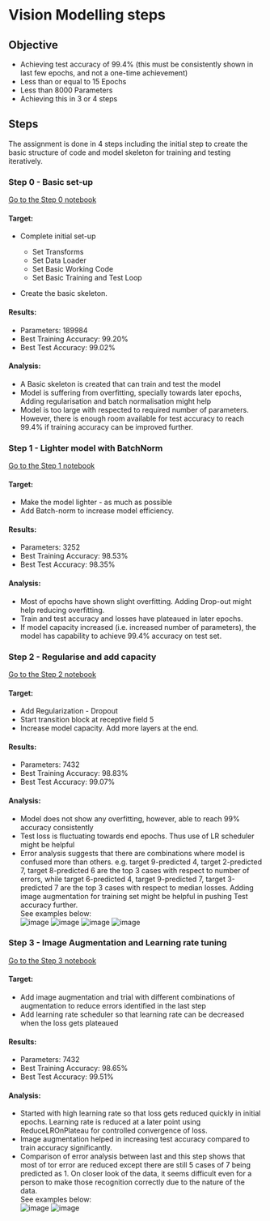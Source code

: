 # Vision Modelling steps

## Objective
- Achieving test accuracy of 99.4% (this must be consistently shown in last few epochs, and not a one-time achievement)
- Less than or equal to 15 Epochs
- Less than 8000 Parameters
- Achieving this in 3 or 4 steps

## Steps

The assignment is done in 4 steps including the initial step to create the basic structure of code and model skeleton for training and testing iteratively.

### Step 0 - Basic set-up
[Go to the Step 0 notebook](https://github.com/sayanbanerjee32/TSAI_ERAv2_S7/blob/main/step0/S7_step0_SayanBanerjee.ipynb)  
#### Target:
- Complete initial set-up
  - Set Transforms
  - Set Data Loader
  - Set Basic Working Code
  - Set Basic Training and Test Loop

- Create the basic skeleton.

#### Results:
- Parameters: 189984
- Best Training Accuracy: 99.20%
- Best Test Accuracy: 99.02%

#### Analysis:
- A Basic skeleton is created that can train and test the model
- Model is suffering from overfitting, specially towards later epochs, Adding regularisation and batch normalisation might help
- Model is too large with respected to required number of parameters. However, there is enough room available for test accuracy to reach 99.4% if training accuracy can be improved further.


### Step 1 - Lighter model with BatchNorm
[Go to the Step 1 notebook](https://github.com/sayanbanerjee32/TSAI_ERAv2_S7/blob/main/step1/S7_step1_SayanBanerjee.ipynb)  
#### Target:
- Make the model lighter - as much as possible
- Add Batch-norm to increase model efficiency.

#### Results:
- Parameters: 3252
- Best Training Accuracy: 98.53%
- Best Test Accuracy: 98.35%

#### Analysis:
- Most of epochs have shown slight overfitting. Adding Drop-out might help reducing overfitting.
- Train and test accuracy and losses have plateaued in later epochs.
- If model capacity increased (i.e. increased number of parameters), the model has capability to achieve 99.4% accuracy on test set.

### Step 2 - Regularise and add capacity
[Go to the Step 2 notebook](https://github.com/sayanbanerjee32/TSAI_ERAv2_S7/blob/main/step2/S7_step2_SayanBanerjee.ipynb)  
#### Target:
- Add Regularization - Dropout
- Start transition block at receptive field 5
- Increase model capacity. Add more layers at the end.

#### Results:
- Parameters: 7432
- Best Training Accuracy: 98.83%
- Best Test Accuracy: 99.07%

#### Analysis:
- Model does not show any overfitting, however, able to reach 99% accuracy consistently
- Test loss is fluctuating towards end epochs. Thus use of LR scheduler might be helpful
- Error analysis suggests that there are combinations where model is confused more than others. e.g. target 9-predicted 4, target 2-predicted 7, target 8-predicted 6 are the top 3 cases with respect to number of errors, while target 6-predicted 4, target 9-predicted 7, target 3-predicted 7 are the top 3 cases with respect to median losses. Adding image augmentation for training set might be helpful in pushing Test accuracy further.  
See examples below:  
![image](https://github.com/sayanbanerjee32/TSAI_ERAv2_S7/assets/11560595/be7dba95-1411-4cc7-ab42-66fee6b086fc)
![image](https://github.com/sayanbanerjee32/TSAI_ERAv2_S7/assets/11560595/9166d954-310e-44f7-ae4b-0d5a1848166b)
![image](https://github.com/sayanbanerjee32/TSAI_ERAv2_S7/assets/11560595/5881f741-f992-498e-93b6-7b595d2831be)
![image](https://github.com/sayanbanerjee32/TSAI_ERAv2_S7/assets/11560595/11b0ae44-726a-4c4b-9a49-b57556abd614)


### Step 3 - Image Augmentation and Learning rate tuning
[Go to the Step 3 notebook](https://github.com/sayanbanerjee32/TSAI_ERAv2_S7/blob/main/step3/S7_step3_SayanBanerjee.ipynb)  
#### Target:
- Add image augmentation and trial with different combinations of augmentation to reduce errors identified in the last step
- Add learning rate scheduler so that learning rate can be decreased when the loss gets plateaued

#### Results:
- Parameters: 7432
- Best Training Accuracy: 98.65%
- Best Test Accuracy: 99.51%

#### Analysis:
- Started with high learning rate so that loss gets reduced quickly in initial epochs. Learning rate is reduced at a later point using ReduceLROnPlateau for controlled convergence of loss.
- Image augmentation helped in increasing test accuracy compared to train accuracy significantly.
- Comparison of error analysis between last and this step shows that most of tor error are reduced except there are still 5 cases of 7 being predicted as 1. On closer look of the data, it seems difficult even for a person to make those recognition correctly due to the nature of the data.  
See examples below:  
![image](https://github.com/sayanbanerjee32/TSAI_ERAv2_S7/assets/11560595/df74fffd-76b6-4465-b31a-55218f6b4ad3)
![image](https://github.com/sayanbanerjee32/TSAI_ERAv2_S7/assets/11560595/c8c22234-774b-4355-812e-466d64175672)

